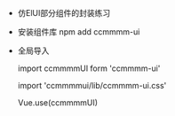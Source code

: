 - 仿ElUI部分组件的封装练习


- 安装组件库
    npm add ccmmmm-ui

- 全局导入
 
    import ccmmmmUI form 'ccmmmm-ui'
    
    import 'ccmmmmui/lib/ccmmmm-ui.css'

    Vue.use(ccmmmmUI)
